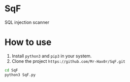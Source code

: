 # SqF

SQL injection scanner


# How to use

1. Install `python3` and `pip3` in your system.
2. Clone the project `https://github.com/Mr-Hax0r/SqF.git`

  ```bash
  cd SqF
  python3 SqF.py
  ```



